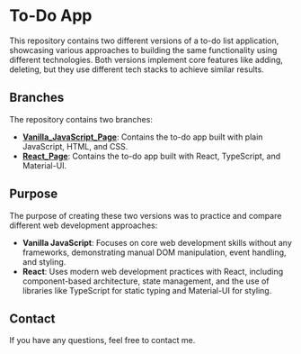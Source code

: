 # To-Do App

This repository contains two different versions of a to-do list application, showcasing various approaches to building the same functionality using different technologies. Both versions implement core features like adding, deleting, but they use different tech stacks to achieve similar results.

## Branches

The repository contains two branches:

- **[Vanilla_JavaScript_Page](https://github.com/Klimentina2709/To-Do-App/tree/To-Do_Vanilla_JavaScript)**: Contains the to-do app built with plain JavaScript, HTML, and CSS.
- **[React_Page](https://github.com/Klimentina2709/To-Do-App/tree/To-Do_React)**: Contains the to-do app built with React, TypeScript, and Material-UI.

## Purpose

The purpose of creating these two versions was to practice and compare different web development approaches:

- **Vanilla JavaScript**: Focuses on core web development skills without any frameworks, demonstrating manual DOM manipulation, event handling, and styling.
- **React**: Uses modern web development practices with React, including component-based architecture, state management, and the use of libraries like TypeScript for static typing and Material-UI for styling.

## Contact

If you have any questions, feel free to contact me.
